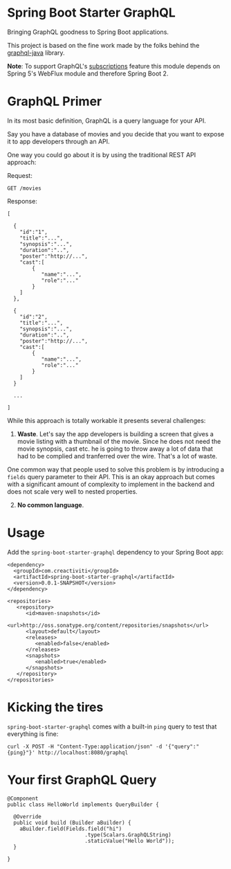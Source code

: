 # Spring Boot Starter GraphQL

Bringing GraphQL goodness to Spring Boot applications. 

This project is based on the fine work made by the folks behind the [graphql-java](https://github.com/graphql-java/graphql-java) library.

**Note**: To support GraphQL's [subscriptions](http://graphql.org/blog/subscriptions-in-graphql-and-relay/) feature this module depends on Spring 5's WebFlux module and therefore Spring Boot 2.

# GraphQL Primer

In its most basic definition, GraphQL is a query language for your API.

Say you have a database of movies and you decide that you want to expose it to app developers through an API. 

One way you could go about it is by using the traditional REST API approach:

Request:

```
GET /movies
```

Response:

```
[

  {
    "id":"1",
    "title":"...",
    "synopsis":"...",
    "duration":"..",
    "poster":"http://...",
    "cast":[
        {
           "name":"...",
           "role":"..."
        }
    ]
  },
  
  {
    "id":"2",
    "title":"...",
    "synopsis":"...",
    "duration":"..",
    "poster":"http://...",
    "cast":[
        {
           "name":"...",
           "role":"..."
        }
    ]
  }
  
  ...
  
]
``` 

While this approach is totally workable it presents several challenges: 

1. **Waste**. Let's say the app developers is building a screen that gives a movie listing with a thumbnail of the movie. Since he does not need the movie synopsis, cast etc. he is going to throw away a lot of data that had to be complied and tranferred over the wire. That's a lot of waste. 

One common way that people used to solve this problem is by introducing a `fields` query parameter to their API. This is an okay approach but comes with a significant amount of complexity to implement in the backend and does not scale very well to nested properties.

2. **No common language**. 
  

# Usage

Add the `spring-boot-starter-graphql` dependency to your Spring Boot app:

```
<dependency>
  <groupId>com.creactiviti</groupId>
  <artifactId>spring-boot-starter-graphql</artifactId>
  <version>0.0.1-SNAPSHOT</version>
</dependency>

<repositories>
   <repository>
      <id>maven-snapshots</id>
      <url>http://oss.sonatype.org/content/repositories/snapshots</url>
      <layout>default</layout>
      <releases>
         <enabled>false</enabled>
      </releases>
      <snapshots>
         <enabled>true</enabled>
      </snapshots>
   </repository>
</repositories>
```

# Kicking the tires

`spring-boot-starter-graphql` comes with a built-in `ping` query to test that everything is fine:

```
curl -X POST -H "Content-Type:application/json" -d '{"query":"{ping}"}' http://localhost:8080/graphql
```

# Your first GraphQL Query

```
@Component
public class HelloWorld implements QueryBuilder {

  @Override
  public void build (Builder aBuilder) {
    aBuilder.field(Fields.field("hi")
                         .type(Scalars.GraphQLString)
                         .staticValue("Hello World"));
  }

}
```
